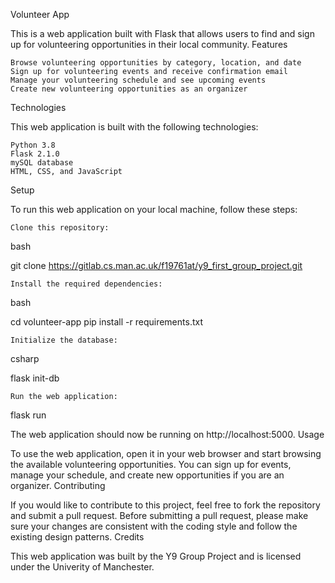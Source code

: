 Volunteer App

This is a web application built with Flask that allows users to find and sign up for volunteering opportunities in their local community.
Features

    Browse volunteering opportunities by category, location, and date
    Sign up for volunteering events and receive confirmation email
    Manage your volunteering schedule and see upcoming events
    Create new volunteering opportunities as an organizer

Technologies

This web application is built with the following technologies:

    Python 3.8
    Flask 2.1.0
    mySQL database
    HTML, CSS, and JavaScript

Setup

To run this web application on your local machine, follow these steps:

    Clone this repository:

bash

git clone https://gitlab.cs.man.ac.uk/f19761at/y9_first_group_project.git

    Install the required dependencies:

bash

cd volunteer-app
pip install -r requirements.txt

    Initialize the database:

csharp

flask init-db

    Run the web application:

flask run

The web application should now be running on http://localhost:5000.
Usage

To use the web application, open it in your web browser and start browsing the available volunteering opportunities. You can sign up for events, manage your schedule, and create new opportunities if you are an organizer.
Contributing

If you would like to contribute to this project, feel free to fork the repository and submit a pull request. Before submitting a pull request, please make sure your changes are consistent with the coding style and follow the existing design patterns.
Credits

This web application was built by the Y9 Group Project and is licensed under the Univerity of Manchester.


